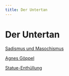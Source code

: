 ```yaml
---
title: Der Untertan
---
```

# Der Untertan

[Sadismus und Masochismus](Der%20Untertan/Sadismus%20und%20Masochismus.md)

[Agnes Göppel](Der%20Untertan/Agnes%20Go%CC%88ppel.md)

[Statue-Enthüllung](Der%20Untertan/Statue-Enthu%CC%88llung.md)